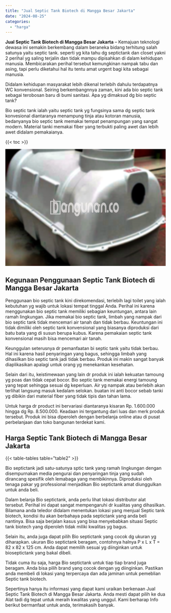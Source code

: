 ```yaml
---
title: "Jual Septic Tank Biotech di Mangga Besar Jakarta"
date: "2024-08-25"
categories: 
  - "harga"
---
```


**Jual Septic Tank Biotech di Mangga Besar Jakarta** – Kemajuan teknologi dewasa ini semakin berkembang dalam beraneka bidang terhitung salah satunya yaitu septic tank. seperti yg kita tahu dg septictank dan closet yakni 2 perihal yg saling terjalin dan tidak mampu dipisahkan di dalam kehidupan manusia. Membicarakan perihal tersebut kemungkinan nampak tabu dan asing, tapi perlu diketahui hal itu tentu amat urgent bagi kita sebagai manusia.

Didalam kehidupan masyarakat lebih dikenal terlebih dahulu terdapatnya WC konvensional. Seiring berkembangnnya zaman, kini ada bio septic tank sebagai terobosan baru di bumi sanitasi. Apa yg dimaksud dg bio septic tank?

Bio septic tank ialah yaitu septic tank yg fungsinya sama dg septic tank konvesional diantaranya menampung tinja atau kotoran manusia, bedanyanya bio septic tank memakai tempat penampungan yang sangat modern. Material tanki memakai fiber yang terbukti paling awet dan lebih awet didalam pemakaianya.

{{< toc >}}

![Jual Septic Tank Biotech di Mangga Besar Jakarta](/images/jual-bio-septictank-21.png)

## Kegunaan Penggunaan Septic Tank Biotech di Mangga Besar Jakarta

Penggunaan bio septic tank kini direkomendasi, terlebih lagi toilet yang ialah kebutuhan yg wajib untuk lokasi tempat tinggal Anda. Perihal ini karena menggunakan bio septic tank memiliki sebagian keuntungan, antara lain ramah lingkungan. Jika memakai bio septic tank, limbah yang nampak dari bio septic tank tidak mencemari air tanah dan tidak berbau. Keuntungan ini tidak dimiliki oleh septic tank konvensional yang biasanya diproduksi dari batu bata yang di susun berupa kubus. Karena pemakaian septic tank konvensional masih bisa mencemari air tanah.

Keunggulan seterusnya dr pemanfaatan bi septic tank yaitu tidak berbau. Hal ini karena hasil penyaringan yang bagus, sehingga limbah yang dihasilkan bio septic tank jadi tidak berbau. Produk ini makin sangat banyak diaplikasikan apalagi untuk orang yg menekankan kesehatan.

Selain dari itu, keistimewaan yang lain dr produk ini ialah kekuatan tamoung yg poas dan tidak cepat bocor. Bio septic tank memakai energi tamoung yang tepat sehingga sesuai dg keperluan. Air yg nampak atau berlebih akan terlihat langsung masuk kedalam selokan. buatan ini anti bocor sebab tanki yg dibikin dari material fiber yang tidak tipis dan tahan lama.

Untuk harga dr product ini bervariasi diantaranya kisaran Rp. 1.600.000 hingga dg Rp. 8.500.000. Keadaan ini tergantung dari luas dan merk produk tersebut. Produk ini bisa diperoleh dengan berbelanja online atau di pusat perbelanjaan dan toko bangunan terdekat kami.

## Harga Septic Tank Biotech di Mangga Besar Jakarta

{{< table-tables table="table2" >}}

Bio septictank jadi satu-satunya sptic tank yang ramah lingkungan dengan disempurnakan media pengurai dan penyaringan tinja yang sudah dirancang spesifik oleh lemabaga yang membikinnya. Diproduksi oleh tenaga pakar yg professional menjadikan Bio septictank amat diunggulkan untuk anda beli.

Dalam belanja Bio septictank, anda perlu lihat lokasi distributor alat tersebut. Perihal ini dapat sangat mempengaruhi dr kualitas yang dihasilkan. Bilamana anda teledor didalam menentukan lokasi yang menjual Septic tank biotech, kondisi itu akan berbahaya pada septictank yang anda beli nantinya. Bisa saja berjalan kasus yang bisa menyebabkan situasi Septic tank biotech yang diperoleh tidak miliki kwalitas yg bagus.

Selain itu, anda juga dapat pilih Bio septictank yang cocok dg ukuran yg diharapkan. ukuran Bio septictank beragam, contohnya halnya P x L x T = 82 x 82 x 125 cm. Anda dapat memilih sesuai yg diinginkan untuk bioseptictank yang bakal dibeli.

Tidak cuma itu saja, harga Bio septictank untuk tiap tiap brand juga beragam. Anda bisa pilih brand yang cocok dengan yg diinginkan. Pastikan anda membeli di lokasi yang terpercaya dan ada jaminan untuk pemeblian Septic tank biotech.

Sepertinya hanya itu informasi yang dapat kami uraikan berkenaan Jual Septic Tank Biotech di Mangga Besar Jakarta. Anda mesti dapat pilih ke dua Alat tadi dg tepat untuk meraih kwalitas yang unggul. Kami berharap Info berikut bermanfaat untuk anda, terimakasih banyak.
